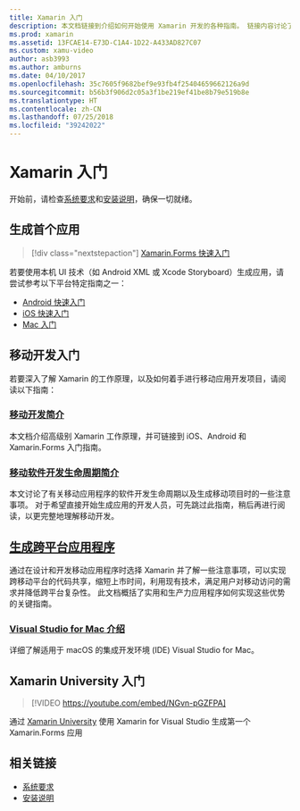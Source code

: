 ```yaml
---
title: Xamarin 入门
description: 本文档链接到介绍如何开始使用 Xamarin 开发的各种指南。 链接内容讨论了如何生成第一个应用，对移动开发进行了总体介绍，并介绍了 Xamarin University 培训。
ms.prod: xamarin
ms.assetid: 13FCAE14-E73D-C1A4-1D22-A433AD827C07
ms.custom: xamu-video
author: asb3993
ms.author: amburns
ms.date: 04/10/2017
ms.openlocfilehash: 35c7605f9682bef9e93fb4f25404659662126a9d
ms.sourcegitcommit: b56b3f906d2c05a3f1be219ef41be8b79e519b8e
ms.translationtype: HT
ms.contentlocale: zh-CN
ms.lasthandoff: 07/25/2018
ms.locfileid: "39242022"
---
```

# <a name="getting-started-with-xamarin"></a>Xamarin 入门

开始前，请检查[系统要求](requirements.md)和[安装说明](installation/index.md)，确保一切就绪。

## <a name="build-your-first-app"></a>生成首个应用

> [!div class="nextstepaction"]
> [Xamarin.Forms 快速入门](~/xamarin-forms/get-started/hello-xamarin-forms/quickstart.md)

若要使用本机 UI 技术（如 Android XML 或 Xcode Storyboard）生成应用，请尝试参考以下平台特定指南之一：

- [Android 快速入门](~/android/get-started/hello-android/hello-android-quickstart.md)
- [iOS 快速入门](~/ios/get-started/hello-ios/hello-ios-quickstart.md)
- [Mac 入门](~/mac/get-started/hello-mac.md)

## <a name="getting-started-with-mobile-development"></a>移动开发入门

若要深入了解 Xamarin 的工作原理，以及如何着手进行移动应用开发项目，请阅读以下指南：

### <a name="introduction-to-mobile-developmentcross-platformget-startedintroduction-to-mobile-developmentmd"></a>[移动开发简介](~/cross-platform/get-started/introduction-to-mobile-development.md)

本文档介绍高级别 Xamarin 工作原理，并可链接到 iOS、Android 和 Xamarin.Forms 入门指南。

### <a name="introduction-to-the-mobile-software-development-lifecyclecross-platformget-startedintroduction-to-mobile-sdlcmd"></a>[移动软件开发生命周期简介](~/cross-platform/get-started/introduction-to-mobile-sdlc.md)

本文讨论了有关移动应用程序的软件开发生命周期以及生成移动项目时的一些注意事项。 对于希望直接开始生成应用的开发人员，可先跳过此指南，稍后再进行阅读，以更完整地理解移动开发。

## <a name="building-cross-platform-applicationscross-platformapp-fundamentalsbuilding-cross-platform-applicationsindexmd"></a>[生成跨平台应用程序](~/cross-platform/app-fundamentals/building-cross-platform-applications/index.md)

通过在设计和开发移动应用程序时选择 Xamarin 并了解一些注意事项，可以实现跨移动平台的代码共享，缩短上市时间，利用现有技术，满足用户对移动访问的需求并降低跨平台复杂性。&nbsp;此文档概括了实用和生产力应用程序如何实现这些优势的关键指南。

### <a name="introducing-visual-studio-for-machttpsdocsmicrosoftcomvisualstudiomac"></a>[Visual Studio for Mac 介绍](https://docs.microsoft.com/visualstudio/mac/)

详细了解适用于 macOS 的集成开发环境 (IDE) Visual Studio for Mac。

## <a name="get-started-with-xamarin-university"></a>Xamarin University 入门

> [!VIDEO https://youtube.com/embed/NGvn-pGZFPA]

通过 [Xamarin University](https://university.xamarin.com) 使用 Xamarin for Visual Studio 生成第一个 Xamarin.Forms 应用

## <a name="related-links"></a>相关链接

- [系统要求](requirements.md)
- [安装说明](~/cross-platform/get-started/installation/index.md)
